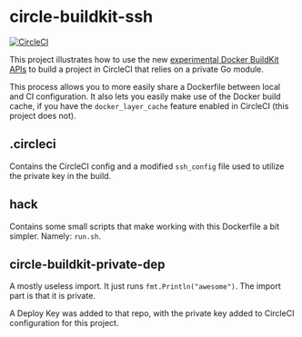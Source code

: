 # circle-buildkit-ssh

[![CircleCI](https://circleci.com/gh/RussellRollins/circle-buildkit-ssh.svg?style=svg)](https://circleci.com/gh/RussellRollins/circle-buildkit-ssh)

This project illustrates how to use the new [experimental Docker BuildKit APIs](https://github.com/moby/buildkit/blob/master/frontend/dockerfile/docs/experimental.md) to build a project in CircleCI that relies on a private Go module.

This process allows you to more easily share a Dockerfile between local and CI configuration. It also lets you easily make use of the Docker build cache, if you have the `docker_layer_cache` feature enabled in CircleCI (this project does not).

## .circleci

Contains the CircleCI config and a modified `ssh_config` file used to utilize the private key in the build.

## hack

Contains some small scripts that make working with this Dockerfile a bit simpler. Namely: `run.sh`.

## circle-buildkit-private-dep

A mostly useless import. It just runs `fmt.Println("awesome")`. The import part is that it is private.

A Deploy Key was added to that repo, with the private key added to CircleCI configuration for this project.
